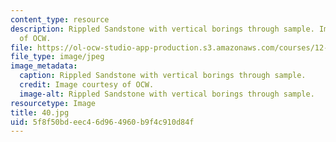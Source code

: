 ```yaml
---
content_type: resource
description: Rippled Sandstone with vertical borings through sample. Image courtesy
  of OCW.
file: https://ol-ocw-studio-app-production.s3.amazonaws.com/courses/12-110-sedimentary-geology-fall-2004/5f8f50bdeec46d964960b9f4c910d84f_40.jpg
file_type: image/jpeg
image_metadata:
  caption: Rippled Sandstone with vertical borings through sample.
  credit: Image courtesy of OCW.
  image-alt: Rippled Sandstone with vertical borings through sample.
resourcetype: Image
title: 40.jpg
uid: 5f8f50bd-eec4-6d96-4960-b9f4c910d84f
---
```

